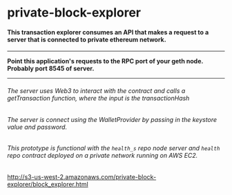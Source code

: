# private-block-explorer

#### This transaction explorer consumes an API that makes a request to a server that is connected to private ethereum network.

___

**Point this application's requests to the RPC port of your geth node. Probably port 8545 of server.**

___
###### The server uses Web3 to interact with the contract and calls a getTransaction function, where the input is the transactionHash 


###### The server is connect using the WalletProvider by passing in the keystore value and password.


###### This prototype is functional with the `health_s` repo node server and `health` repo contract deployed on a private network running on AWS EC2.


http://s3-us-west-2.amazonaws.com/private-block-explorer/block_explorer.html 


